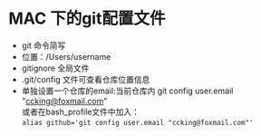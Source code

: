 # MAC 下的git配置文件

* git 命令简写
* 位置：/Users/username
* gitignore 全局文件
* .git/config 文件可查看仓库位置信息
* 单独设置一个仓库的email:当前仓库内 git config user.email "ccking@foxmail.com"  
  或者在bash_profile文件中加入：  
  `alias github='git config user.email "ccking@foxmail.com"'`